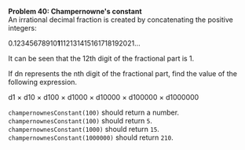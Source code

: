 **Problem 40: Champernowne's constant**  
An irrational decimal fraction is created by concatenating the positive integers:  

0.12345678910**1**112131415161718192021...  

It can be seen that the 12th digit of the fractional part is 1.  

If dn represents the nth digit of the fractional part, find the value of the following expression.  

d1 × d10 × d100 × d1000 × d10000 × d100000 × d1000000  

`champernownesConstant(100)` should return a number.  
`champernownesConstant(100)` should return `5`.  
`champernownesConstant(1000)` should return `15`.  
`champernownesConstant(1000000)` should return `210`.  
